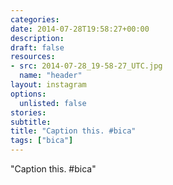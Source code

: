 ```yaml
---
categories:
date: 2014-07-28T19:58:27+00:00
description:
draft: false
resources:
- src: 2014-07-28_19-58-27_UTC.jpg
  name: "header"
layout: instagram
options:
  unlisted: false
stories:
subtitle:
title: "Caption this. #bica"
tags: ["bica"]
---
```


"Caption this. #bica"
